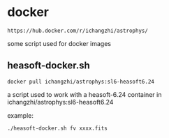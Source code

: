 # docker
```
https://hub.docker.com/r/ichangzhi/astrophys/
```
some script used for docker images

## heasoft-docker.sh
```
docker pull ichangzhi/astrophys:sl6-heasoft6.24
```
a script used to work with a heasoft-6.24 container in ichangzhi/astrophys:sl6-heasoft6.24

example:
```
./heasoft-docker.sh fv xxxx.fits
```
